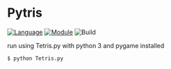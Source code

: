 # Pytris
[![Language](https://img.shields.io/badge/language-python-brightgreen.svg?style=flat
)](https://www.python.org)
[![Module](https://img.shields.io/badge/module-pygame-green.svg?style=flat
)](http://www.pygame.org/news.html)
![Build](https://img.shields.io/travis/joyent/node/v0.6.svg)

run using Tetris.py with python 3 and pygame installed

`$ python Tetris.py`
